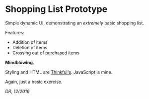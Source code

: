 # Shopping List Prototype

Simple dynamic UI, demonstrating an _extremely_ basic shopping list.

Features:
* Addition of items
* Deletion of items
* Crossing out of purchased items

__Mindblowing.__

Styling and HTML are [Thinkful's](http://thinkful.com). JavaScript is mine.

Again, just a basic exercise.

*DR, 12/2016*
